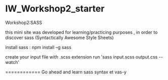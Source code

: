 # IW_Workshop2_starter
Workshop2:SASS

this mini site was developed for learning/practicing purposes , in order to discover sass (Syntactically Awesome Style Sheets)


install sass : npm install –g sass 

create your input file with .scss extension
run  'sass input.scss output.css --watch'

============ 
Go ahead and learn sass syntax et vas-y 
